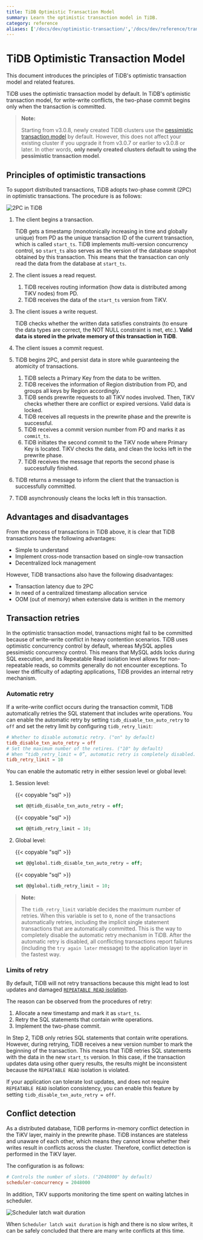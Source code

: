 ```yaml
---
title: TiDB Optimistic Transaction Model
summary: Learn the optimistic transaction model in TiDB.
category: reference
aliases: ['/docs/dev/optimistic-transaction/','/docs/dev/reference/transactions/transaction-optimistic/','/docs/dev/reference/transactions/transaction-model/']
---
```


# TiDB Optimistic Transaction Model

This document introduces the principles of TiDB's optimistic transaction model and related features.

TiDB uses the optimistic transaction model by default. In TiDB's optimistic transaction model, for write-write conflicts, the two-phase commit begins only when the transaction is committed.

> **Note:**
>
> Starting from v3.0.8, newly created TiDB clusters use the [pessimistic transaction model](/pessimistic-transaction.md) by default. However, this does not affect your existing cluster if you upgrade it from v3.0.7 or earlier to v3.0.8 or later. In other words, **only newly created clusters default to using the pessimistic transaction model**.

## Principles of optimistic transactions

To support distributed transactions, TiDB adopts two-phase commit (2PC) in optimistic transactions. The procedure is as follows:

![2PC in TiDB](/media/2pc-in-tidb.png)

1. The client begins a transaction.

    TiDB gets a timestamp (monotonically increasing in time and globally unique) from PD as the unique transaction ID of the current transaction, which is called `start_ts`. TiDB implements multi-version concurrency control, so `start_ts` also serves as the version of the database snapshot obtained by this transaction. This means that the transaction can only read the data from the database at `start_ts`.

2. The client issues a read request.

    1. TiDB receives routing information (how data is distributed among TiKV nodes) from PD.
    2. TiDB receives the data of the `start_ts` version from TiKV.

3. The client issues a write request.

    TiDB checks whether the written data satisfies constraints (to ensure the data types are correct, the NOT NULL constraint is met, etc.). **Valid data is stored in the private memory of this transaction in TiDB**.

4. The client issues a commit request.

5. TiDB begins 2PC, and persist data in store while guaranteeing the atomicity of transactions.

    1. TiDB selects a Primary Key from the data to be written.
    2. TiDB receives the information of Region distribution from PD, and groups all keys by Region accordingly.
    3. TiDB sends prewrite requests to all TiKV nodes involved. Then, TiKV checks whether there are conflict or expired versions. Valid data is locked.
    4. TiDB receives all requests in the prewrite phase and the prewrite is successful.
    5. TiDB receives a commit version number from PD and marks it as `commit_ts`.
    6. TiDB initiates the second commit to the TiKV node where Primary Key is located. TiKV checks the data, and clean the locks left in the prewrite phase.
    7. TiDB receives the message that reports the second phase is successfully finished.

6. TiDB returns a message to inform the client that the transaction is successfully committed.

7. TiDB asynchronously cleans the locks left in this transaction.

## Advantages and disadvantages

From the process of transactions in TiDB above, it is clear that TiDB transactions have the following advantages:

* Simple to understand
* Implement cross-node transaction based on single-row transaction
* Decentralized lock management

However, TiDB transactions also have the following disadvantages:

* Transaction latency due to 2PC
* In need of a centralized timestamp allocation service
* OOM (out of memory) when extensive data is written in the memory

## Transaction retries

In the optimistic transaction model, transactions might fail to be committed because of write–write conflict in heavy contention scenarios. TiDB uses optimistic concurrency control by default, whereas MySQL applies pessimistic concurrency control. This means that MySQL adds locks during SQL execution, and its Repeatable Read isolation level allows for non-repeatable reads, so commits generally do not encounter exceptions. To lower the difficulty of adapting applications, TiDB provides an internal retry mechanism.

### Automatic retry

If a write-write conflict occurs during the transaction commit, TiDB automatically retries the SQL statement that includes write operations. You can enable the automatic retry by setting `tidb_disable_txn_auto_retry` to `off` and set the retry limit by configuring `tidb_retry_limit`:

```toml
# Whether to disable automatic retry. ("on" by default)
tidb_disable_txn_auto_retry = off
# Set the maximum number of the retires. ("10" by default)
# When “tidb_retry_limit = 0”, automatic retry is completely disabled.
tidb_retry_limit = 10
```

You can enable the automatic retry in either session level or global level:

1. Session level:

    {{< copyable "sql" >}}

    ```sql
    set @@tidb_disable_txn_auto_retry = off;
    ```

    {{< copyable "sql" >}}

    ```sql
    set @@tidb_retry_limit = 10;
    ```

2. Global level:

    {{< copyable "sql" >}}

    ```sql
    set @@global.tidb_disable_txn_auto_retry = off;
    ```

    {{< copyable "sql" >}}

    ```sql
    set @@global.tidb_retry_limit = 10;
    ```

> **Note:**
>
> The `tidb_retry_limit` variable decides the maximum number of retries. When this variable is set to `0`, none of the transactions automatically retries, including the implicit single statement transactions that are automatically committed. This is the way to completely disable the automatic retry mechanism in TiDB. After the automatic retry is disabled, all conflicting transactions report failures (including the `try again later` message) to the application layer in the fastest way.

### Limits of retry

By default, TiDB will not retry transactions because this might lead to lost updates and damaged [`REPEATABLE READ` isolation](/transaction-isolation-levels.md).

The reason can be observed from the procedures of retry:

1. Allocate a new timestamp and mark it as `start_ts`.
2. Retry the SQL statements that contain write operations.
3. Implement the two-phase commit.

In Step 2, TiDB only retries SQL statements that contain write operations. However, during retrying, TiDB receives a new version number to mark the beginning of the transaction. This means that TiDB retries SQL statements with the data in the new `start_ts` version. In this case, if the transaction updates data using other query results, the results might be inconsistent because the `REPEATABLE READ` isolation is violated.

If your application can tolerate lost updates, and does not require `REPEATABLE READ` isolation consistency, you can enable this feature by setting `tidb_disable_txn_auto_retry = off`.

## Conflict detection

As a distributed database, TiDB performs in-memory conflict detection in the TiKV layer, mainly in the prewrite phase. TiDB instances are stateless and unaware of each other, which means they cannot know whether their writes result in conflicts across the cluster. Therefore, conflict detection is performed in the TiKV layer.

The configuration is as follows:

```toml
# Controls the number of slots. ("2048000" by default）
scheduler-concurrency = 2048000
```

In addition, TiKV supports monitoring the time spent on waiting latches in scheduler.

![Scheduler latch wait duration](/media/optimistic-transaction-metric.png)

When `Scheduler latch wait duration` is high and there is no slow writes, it can be safely concluded that there are many write conflicts at this time.
